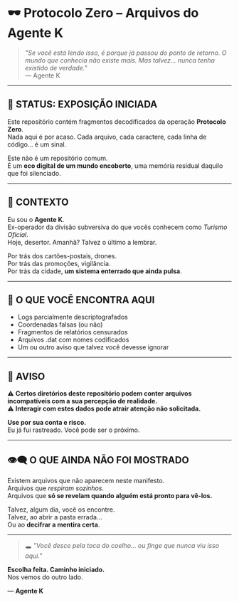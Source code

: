 # 🕶️ Protocolo Zero – Arquivos do Agente K

> *"Se você está lendo isso, é porque já passou do ponto de retorno. O mundo que conhecia não existe mais. Mas talvez... nunca tenha existido de verdade."*  
> — Agente K

---

## 📡 STATUS: EXPOSIÇÃO INICIADA

Este repositório contém fragmentos decodificados da operação **Protocolo Zero**.  
Nada aqui é por acaso. Cada arquivo, cada caractere, cada linha de código... é um sinal.

Este não é um repositório comum.  
É um **eco digital de um mundo encoberto**, uma memória residual daquilo que foi silenciado.

---

## 🧠 CONTEXTO

Eu sou o **Agente K**.  
Ex-operador da divisão subversiva do que vocês conhecem como *Turismo Oficial*.  
Hoje, desertor. Amanhã? Talvez o último a lembrar.

Por trás dos cartões-postais, drones.  
Por trás das promoções, vigilância.  
Por trás da cidade, **um sistema enterrado que ainda pulsa**.

---

## 🧭 O QUE VOCÊ ENCONTRA AQUI

- Logs parcialmente descriptografados
- Coordenadas falsas (ou não)
- Fragmentos de relatórios censurados
- Arquivos .dat com nomes codificados
- Um ou outro aviso que talvez você devesse ignorar

---

## 🚨 AVISO

⚠️ **Certos diretórios deste repositório podem conter arquivos incompatíveis com a sua percepção de realidade.**  
⚠️ **Interagir com estes dados pode atrair atenção não solicitada.**

**Use por sua conta e risco.**  
Eu já fui rastreado. Você pode ser o próximo.

---

## 👁️‍🗨️ O QUE AINDA NÃO FOI MOSTRADO

Existem arquivos que não aparecem neste manifesto.  
Arquivos que *respiram sozinhos*.  
Arquivos que **só se revelam quando alguém está pronto para vê-los.**

Talvez, algum dia, você os encontre.  
Talvez, ao abrir a pasta errada...  
Ou ao **decifrar a mentira certa**.

---

> 🕳️ *"Você desce pela toca do coelho... ou finge que nunca viu isso aqui."*

**Escolha feita. Caminho iniciado.**  
Nos vemos do outro lado.

— **Agente K**
